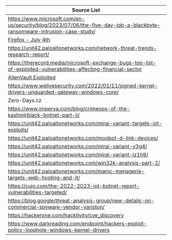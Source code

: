 |Source List|
|-----------|
|https://www.microsoft.com/en-us/security/blog/2023/07/06/the-five-day-job-a-blackbyte-ransomware-intrusion-case-study/|
|[Firefox - July 4th](https://www.mozilla.org/en-US/security/advisories/mfsa2023-24/)
|https://unit42.paloaltonetworks.com/network-threat-trends-research-report/|WIP
|https://therecord.media/microsoft-exchange-bugs-top-list-of-exploited-vulnerabilities-affecting-financial-sector|
|[AlienVault Exploited](https://otx.alienvault.com/indicator/cve/CVE-2017-6884)|
|https://www.welivesecurity.com/2022/01/11/signed-kernel-drivers-unguarded-gateway-windows-core/|
|Zero-Days.cz|
|https://www.imperva.com/blog/crimeops-of-the-kashmirblack-botnet-part-ii/|
|https://unit42.paloaltonetworks.com/mirai-variant-targets-iot-exploits/|
|https://unit42.paloaltonetworks.com/moobot-d-link-devices/|
|https://unit42.paloaltonetworks.com/mirai-variant-v3g4/|
|https://unit42.paloaltonetworks.com/mirai-variant-iz1h9/|
|https://unit42.paloaltonetworks.com/win32k-analysis-part-2/|
|https://unit42.paloaltonetworks.com/manic-menagerie-targets-web-hosting-and-it/|
|https://cujo.com/the-2022-2023-iot-botnet-report-vulnerabilities-targeted/|
|https://blog.google/threat-analysis-group/new-details-on-commercial-spyware-vendor-variston/|
|https://hackerone.com/hacktivity/cve_discovery|
|https://www.darkreading.com/endpoint/hackers-exploit-policy-loophole-windows-kernel-drivers|
